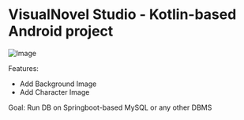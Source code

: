 # VisualNovel Studio - Kotlin-based Android project
![Image](https://github.com/user-attachments/assets/ab5554b9-85a3-408a-8464-6bc7f2db14e8)

Features:

- Add Background Image
- Add Character Image

Goal:
Run DB on Springboot-based MySQL or any other DBMS 
